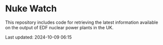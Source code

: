 # Nuke Watch

This repository includes code for retrieving the latest information available on the output of EDF nuclear power plants in the UK.

Last updated: 2024-10-09 06:15